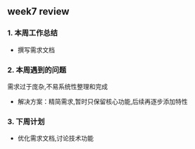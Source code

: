 ## week7 review

### 1. 本周工作总结
- 撰写需求文档
### 2. 本周遇到的问题
需求过于庞杂,不易系统性整理和完成
- 解决方案：精简需求,暂时只保留核心功能,后续再逐步添加特性

### 3. 下周计划
- 优化需求文档,讨论技术功能